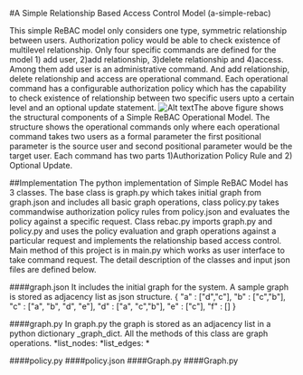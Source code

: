 #A Simple Relationship Based Access Control Model (a-simple-rebac)

This simple ReBAC model only considers one type, symmetric relationship between users. Authorization policy would be able to check existence of multilevel relationship. Only four specific commands are defined for the model 1) add user, 2)add relationship, 3)delete relationship and 4)access. Among them add user is an administrative command. And add relationship, delete relationship and access are operational command. Each operational command has a configurable authorization policy which has the capability to check existence of relationship between two specific users upto a certain level and an optional update statement.
![Alt text](https://cloud.githubusercontent.com/assets/5496854/14229658/6b963be8-f8fe-11e5-8f7a-842888c0f137.jpg?raw=true "A Simple ReBAC Operational Model")The above figure shows  the structural components of a Simple ReBAC Operational Model. The structure shows the operational commands only where each operational command takes two users as a formal parameter the first positional parameter is the source user and second positional parameter would be the target user. Each command has two parts 1)Authorization Policy Rule and 2) Optional Update. 

##Implementation
The python implementation of Simple ReBAC Model has 3 classes. The base class is graph.py which takes initial graph from graph.json and  includes all basic graph operations, class policy.py takes commandwise authorization policy rules from policy.json and evaluates the policy against a specific request. Class rebac.py imports graph.py and policy.py and uses the  policy evaluation and graph operations against a particular  request and implements the relationship based access control. Main method of this project is in main.py which works as user interface to take command request. The detail description of the classes and input json files are defined below.

####graph.json
It includes the initial graph for the system.
A sample graph is  stored as adjacency list as json structure.
{ "a" : ["d","c"],
          "b" : ["c","b"],
          "c" : ["a", "b", "d", "e"],
          "d" : ["a", "c","b"],
          "e" : ["c"],
          "f" : []
}

####graph.py
In graph.py the graph is stored as an adjacency list in a python dictionary _graph_dict. All the methods of this class are graph operations.
*list_nodes: 
*list_edges:
*

####policy.py
####policy.json
####Graph.py
####Graph.py





